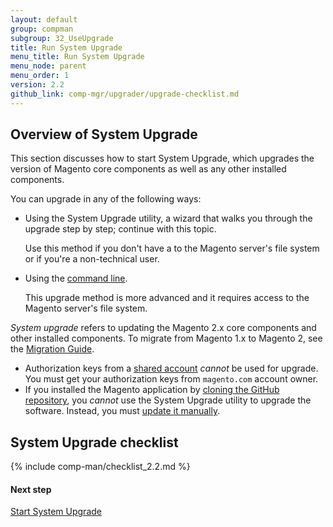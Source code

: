 ```yaml
---
layout: default 
group: compman
subgroup: 32_UseUpgrade
title: Run System Upgrade
menu_title: Run System Upgrade
menu_node: parent
menu_order: 1
version: 2.2
github_link: comp-mgr/upgrader/upgrade-checklist.md 
---
```


<h2 id="compman-overview">Overview of System Upgrade</h2>
This section discusses how to start System Upgrade, which upgrades the version of Magento core components as well as any other installed components.

You can upgrade in any of the following ways:

*	Using the System Upgrade utility, a wizard that walks you through the upgrade step by step; continue with this topic.

	Use this method if you don't have a to the Magento server's file system or if you're a non-technical user.
*	Using the [command line]({{page.baseurl}}comp-mgr/cli/cli-upgrade.html).

	This upgrade method is more advanced and it requires access to the Magento server's file system.	

<div class="bs-callout bs-callout-info" id="info">
	<p><em>System upgrade</em> refers to updating the Magento 2.x core components and other installed components. To migrate from Magento 1.x to Magento 2, see the <a href="{{page.baseurl}}migration/bk-migration-guide.html">Migration Guide</a>.</p>
</div>

<div class="bs-callout bs-callout-warning">
    <ul><li>Authorization keys from a <a href="http://docs.magento.com/m2/ce/user_guide/magento/magento-account-share.html" target="_blank">shared account</a> <em>cannot</em> be used for upgrade. You must get your authorization keys from <code>magento.com</code> account owner.</li>
    	<li>If you installed the Magento application by <a href="{{page.baseurl}}install-gde/prereq/dev_install.html">cloning the GitHub repository</a>, you <em>cannot</em> use the System Upgrade utility to upgrade the software. Instead, you must <a href="{{page.baseurl}}install-gde/install/cli/dev_options.html">update it manually</a>.</li></ul>
</div>

## System Upgrade checklist
{% include comp-man/checklist_2.2.md %}

#### Next step
[Start System Upgrade]({{page.baseurl}}comp-mgr/upgrader/upgrade-start.html)

